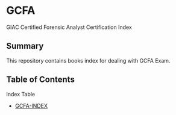# GCFA
 GIAC Certified Forensic Analyst Certification Index
 
 ## Summary
This repository contains books index for dealing with GCFA Exam.
## Table of Contents

Index Table

* [GCFA-INDEX](https://github.com/ptsec-group/GCFA/blob/main/GCFA-INDEX.xlsx)
